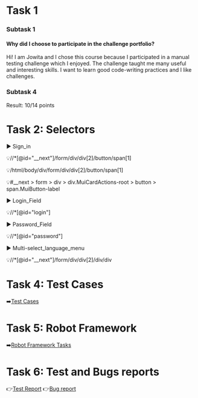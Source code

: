 # Task 1
### Subtask 1
#### Why did I choose to participate in the challenge portfolio?
Hi! I am Jowita and I chose this course because I participated in a manual testing challenge which I enjoyed. 
The challenge taught me many useful and interesting skills. 
I want to learn good code-writing practices and I like challenges.
### Subtask 4
Result: 10/14 points 
# Task 2: Selectors
▶️ Sign_in 

💡//*[@id="__next"]/form/div/div[2]/button/span[1]

💡/html/body/div/form/div/div[2]/button/span[1]

💡#__next > form > div > div.MuiCardActions-root > button > span.MuiButton-label


▶️ Login_Field

💡//*[@id="login"]

▶️ Password_Field

💡//*[@id="password"]

▶️ Multi-select_language_menu

💡//*[@id="__next"]/form/div/div[2]/div/div

# Task 4: Test Cases
➡️[Test Cases](https://docs.google.com/spreadsheets/d/1_010HCKghoR2BPgXg6K0uOt19N9RvDuSm_q64u4OSI4/edit?usp=sharing)

# Task 5: Robot Framework
➡️[Robot Framework Tasks](https://github.com/JowitaKolucka/test_robotframework)

# Task 6: Test and Bugs reports
👉[Test Report](https://docs.google.com/document/d/1cbj3wkrmrh0E9h6wdwpOoRS526BsYubuSoB7mWnjdBQ/edit?usp=sharing)
👉[Bug report](https://docs.google.com/spreadsheets/d/1pIqrC37xgqdXYDfN-sxL2IopZU4KZdhHvmAtUO6vhX4/edit?usp=sharing)



